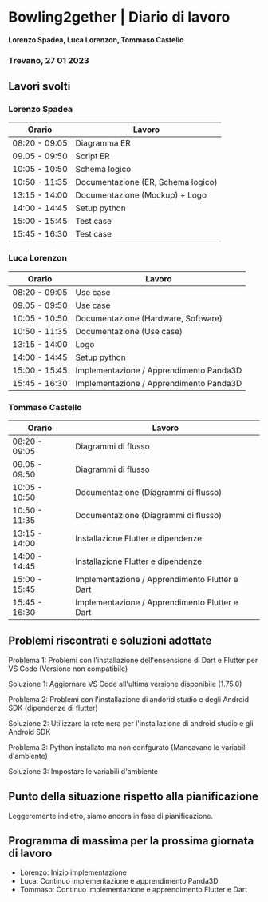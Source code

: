 # Bowling2gether | Diario di lavoro
#### Lorenzo Spadea, Luca Lorenzon, Tommaso Castello
### Trevano, 27 01 2023

## Lavori svolti

### Lorenzo Spadea

|Orario        |Lavoro                                         |
|--------------|-----------------------------------------------|
|08:20 - 09:05 | Diagramma ER                              
|09.05 - 09:50 | Script ER                                
|10:05 - 10:50 | Schema logico                                
|10:50 - 11:35 | Documentazione (ER, Schema logico)                      
|13:15 - 14:00 | Documentazione (Mockup) + Logo                             
|14:00 - 14:45 | Setup python                              
|15:00 - 15:45 | Test case                          
|15:45 - 16:30 | Test case                         


### Luca Lorenzon

|Orario        |Lavoro                                         |
|--------------|-----------------------------------------------| 
|08:20 - 09:05 | Use case                      
|09.05 - 09:50 | Use case                                  
|10:05 - 10:50 | Documentazione (Hardware, Software)                  
|10:50 - 11:35 | Documentazione (Use case)                             
|13:15 - 14:00 | Logo                              
|14:00 - 14:45 | Setup python                       
|15:00 - 15:45 | Implementazione / Apprendimento Panda3D                          
|15:45 - 16:30 | Implementazione / Apprendimento Panda3D              

### Tommaso Castello

|Orario        |Lavoro                                         |
|--------------|-----------------------------------------------| 
|08:20 - 09:05 | Diagrammi di flusso                                  
|09.05 - 09:50 | Diagrammi di flusso                                  
|10:05 - 10:50 | Documentazione (Diagrammi di flusso)                      
|10:50 - 11:35 | Documentazione (Diagrammi di flusso)             
|13:15 - 14:00 | Installazione Flutter e dipendenze                            
|14:00 - 14:45 | Installazione Flutter e dipendenze                         
|15:00 - 15:45 | Implementazione / Apprendimento Flutter e Dart                            
|15:45 - 16:30 | Implementazione / Apprendimento Flutter e Dart                         


##  Problemi riscontrati e soluzioni adottate
Problema 1: Problemi con l'installazione dell'ensensione di Dart e Flutter per VS Code (Versione non compatibile)

Soluzione 1: Aggiornare VS Code all'ultima versione disponibile (1.75.0) 

Problema 2: Problemi con l'installazione di andorid studio e degli Android SDK (dipendenze di flutter)

Soluzione 2: Utilizzare la rete nera per l'installazione di android studio e gli Android SDK

Problema 3: Python installato ma non confgurato (Mancavano le variabili d'ambiente)

Soluzione 3: Impostare le variabili d'ambiente
## Punto della situazione rispetto alla pianificazione
Leggeremente indietro, siamo ancora in fase di pianificazione.

## Programma di massima per la prossima giornata di lavoro
- Lorenzo: Inizio implementazione
- Luca: Continuo implementazione e apprendimento Panda3D
- Tommaso: Continuo implementazione e apprendimento Flutter e Dart 
